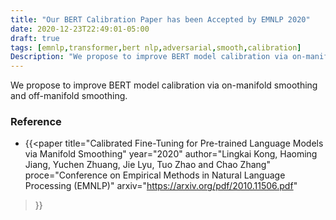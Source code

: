 ```yaml
---
title: "Our BERT Calibration Paper has been Accepted by EMNLP 2020"
date: 2020-12-23T22:49:01-05:00
draft: true
tags: [emnlp,transformer,bert nlp,adversarial,smooth,calibration]
Description: "We propose to improve BERT model calibration via on-manifold smoothing and off-manifold smoothing."
---
```


We propose to improve BERT model calibration via on-manifold smoothing and off-manifold smoothing.

### **Reference**

- {{<paper
title="Calibrated Fine-Tuning for Pre-trained Language Models via Manifold Smoothing"
year="2020"
author="Lingkai Kong, Haoming Jiang, Yuchen Zhuang, Jie Lyu, Tuo Zhao and Chao Zhang"
proce="Conference on Empirical Methods in Natural Language Processing (EMNLP)"
arxiv="https://arxiv.org/pdf/2010.11506.pdf"
>}}